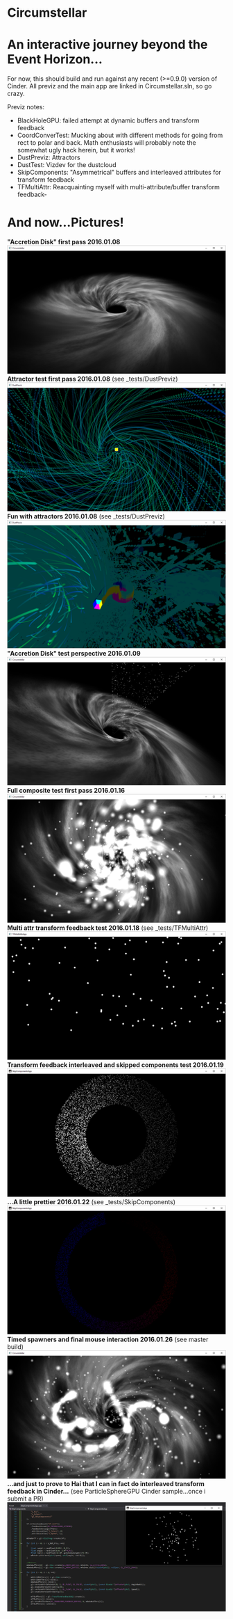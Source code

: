 # Circumstellar
# An interactive journey beyond the Event Horizon...

For now, this should build and run against any recent (>=0.9.0) version of Cinder. All previz and the main app are linked in Circumstellar.sln, so go crazy. 

Previz notes:
- BlackHoleGPU: failed attempt at dynamic buffers and transform feedback
- CoordConverTest: Mucking about with different methods for going from rect to polar and back. Math enthusiasts will probably note the somewhat ugly hack herein, but it works!
- DustPreviz: Attractors
- DustTest: Vizdev for the dustcloud
- SkipComponents: "Asymmetrical" buffers and interleaved attributes for transform feedback
- TFMultiAttr: Reacquainting myself with multi-attribute/buffer transform feedback- 

# And now...Pictures!
**"Accretion Disk" first pass 2016.01.08**
![Alt text](/content/doc/circumstellar_2016_01_08.png?raw=true "Optional Title")
**Attractor test first pass 2016.01.08** (see _tests/DustPreviz)
![Alt text](/content/doc/circumstellar_dust_test_2016_01_08.png?raw=true "Optional Title")
**Fun with attractors 2016.01.08** (see _tests/DustPreviz)
![Alt text](/content/doc/circumstellar_dust_test_2016_01_08_02.png?raw=true "Optional Title")
**"Accretion Disk" test perspective 2016.01.09**
![Alt text](/content/doc/circumstellar_2016_01_09.png?raw=true "Optional Title")
**Full composite test first pass 2016.01.16**
![Alt text](/content/doc/circumstellar_2016_01_16.png?raw=true "Optional Title")
**Multi attr transform feedback test 2016.01.18** (see _tests/TFMultiAttr)
![Alt text](/content/doc/multattr_tf_2016_01_18.png?raw=true "Optional Title")
**Transform feedback interleaved and skipped components test 2016.01.19**
![Alt text](/content/doc/testing_glsl_attr_mapping.png?raw=true "Optional Title")
**...A little prettier 2016.01.22** (see _tests/SkipComponents)
![Alt text](/content/doc/skip_components_2016_01_22.png?raw=true "Optional Title")
**Timed spawners and final mouse interaction 2016.01.26** (see master build)
![Alt text](/content/doc/timed_spawn_2016_01_26.png?raw=true "Optional Title")
**...and just to prove to Hai that I can in fact do interleaved transform feedback in Cinder...** (see ParticleSphereGPU Cinder sample...once i submit a PR)
![Alt text](/content/doc/for_hai.png?raw=true "Optional Title")

